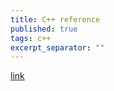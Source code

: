 ```yaml
---
title: C++ reference
published: true
tags: c++
excerpt_separator: ""
---
```

[link](http://en.cppreference.com/w/)
